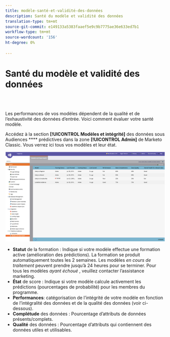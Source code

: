 ```yaml
---
title: modèle-santé-et-validité-des-données
description: Santé du modèle et validité des données
translation-type: tm+mt
source-git-commit: e149133a5383faaef5e9c9b7775ae36e633ed7b1
workflow-type: tm+mt
source-wordcount: '156'
ht-degree: 0%

---
```



# Santé du modèle et validité des données

<br> 

Les performances de vos modèles dépendent de la qualité et de l’exhaustivité des données d’entrée. Voici comment évaluer votre santé modèle.

Accédez à la section **[!UICONTROL Modèles et intégrité]** des données sous Audiences **** prédictives dans la zone **[!UICONTROL Admin]** de Marketo Classic. Vous verrez ici tous vos modèles et leur état.

![Image un](/help/sky/assets/predictive-audiences/model-health-and-data-validity/model-health-and-data-validity-1.png)

* **Statut** de la formation : Indique si votre modèle effectue une formation active (amélioration des prédictions). La formation se produit automatiquement toutes les 2 semaines. Les modèles _en cours de traitement_ peuvent prendre jusqu’à 24 heures pour se terminer. Pour tous les modèles _ayant échoué_ , veuillez contacter l’assistance [](https://nation.marketo.com/t5/Support/ct-p/Support)marketing.
* **État** de score : Indique si votre modèle calcule activement les prédictions (pourcentages de probabilité) pour les membres du programme.
* **Performances**: catégorisation de l’intégrité de votre modèle en fonction de l’intégralité des données et de la qualité des données (voir ci-dessous).
* **Complétude** des données : Pourcentage d’attributs de données présents/complets.
* **Qualité** des données : Pourcentage d’attributs qui contiennent des données utiles et utilisables.
